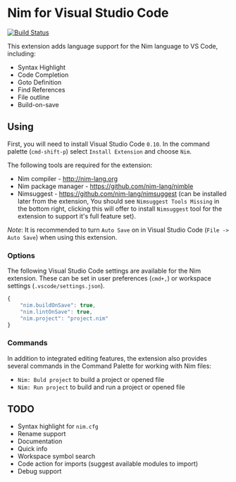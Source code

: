 # Nim for Visual Studio Code

[![Build Status](https://travis-ci.org/pragmagic/vscode-nim.svg?branch=master)](https://travis-ci.org/pragmagic/vscode-nim)

This extension adds language support for the Nim language to VS Code, including:

- Syntax Highlight
- Code Completion
- Goto Definition
- Find References
- File outline
- Build-on-save

## Using

First, you will need to install Visual Studio Code `0.10`. 
In the command palette (`cmd-shift-p`) select `Install Extension` and choose `Nim`.  

The following tools are required for the extension:
* Nim compiler - http://nim-lang.org
* Nim package manager - https://github.com/nim-lang/nimble
* Nimsuggest - https://github.com/nim-lang/nimsuggest (can be installed later from the extension, You should see `Nimsuggest Tools Missing` in the bottom right, 
clicking this will offer to install `Nimsuggest` tool for the extension to support it's full feature set).

_Note_: It is recommended to turn `Auto Save` on in Visual Studio Code (`File -> Auto Save`) when using this extension.  

### Options

The following Visual Studio Code settings are available for the Nim extension.  These can be set in user preferences (`cmd+,`) or workspace settings (`.vscode/settings.json`).

```javascript
{
	"nim.buildOnSave": true,
	"nim.lintOnSave": true,
	"nim.project": "project.nim"
}
```

### Commands

In addition to integrated editing features, the extension also provides several commands in the Command Palette for working with Nim files:

* `Nim: Buld project` to build a project or opened file
* `Nim: Run project` to build and run a project or opened file

## TODO

* Syntax highlight for `nim.cfg`
* Rename support
* Documentation
* Quick info
* Workspace symbol search
* Code action for imports (suggest available modules to import)
* Debug support 
